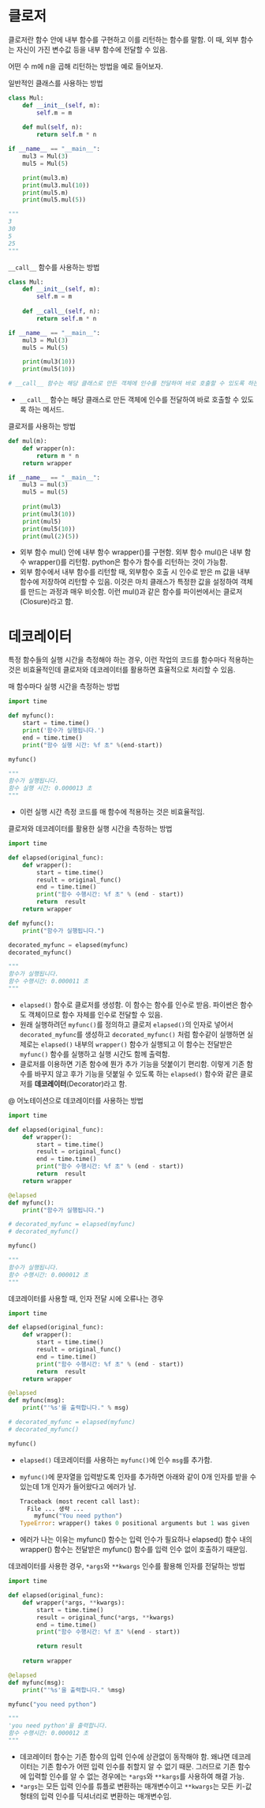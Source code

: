 # 클로저

클로저란 함수 안에 내부 함수를 구현하고 이를 리턴하는 함수를 말함. 이 때, 외부 함수는 자신이 가진 변수값 등을 내부 함수에 전달할 수 있음.

어떤 수 m에 n을 곱해 리턴하는 방법을 예로 들어보자.

일반적인 클래스를 사용하는 방법

```python
class Mul:
    def __init__(self, m):
        self.m = m
    
    def mul(self, n):
        return self.m * n

if __name__ == "__main__":
    mul3 = Mul(3)
    mul5 = Mul(5)

    print(mul3.m)
    print(mul3.mul(10))
    print(mul5.m)
    print(mul5.mul(5))

"""
3
30
5
25
"""
```

`__call__` 함수를 사용하는 방법

```python
class Mul:
    def __init__(self, m):
        self.m = m
    
    def __call__(self, n):
        return self.m * n

if __name__ == "__main__":
    mul3 = Mul(3)
    mul5 = Mul(5)

    print(mul3(10))
    print(mul5(10))

# __call__ 함수는 해당 클래스로 만든 객체에 인수를 전달하여 바로 호출할 수 있도록 하는 메서드.
```

- `__call__` 함수는 해당 클래스로 만든 객체에 인수를 전달하여 바로 호출할 수 있도록 하는 메서드.

클로저를 사용하는 방법

```python
def mul(m):
    def wrapper(n):
        return m * n
    return wrapper

if __name__ == "__main__":
    mul3 = mul(3)
    mul5 = mul(5)
    
    print(mul3)
    print(mul3(10))
    print(mul5)
    print(mul5(10))
    print(mul(2)(5))
```

- 외부 함수 mul() 안에 내부 함수 wrapper()를 구현함. 외부 함수 mul()은 내부 함수 wrapper()를 리턴함. python은 함수가 함수를 리턴하는 것이 가능함.
- 외부 함수에서 내부 함수를 리턴할 때, 외부함수 호출 시 인수로 받은 m 값을 내부 함수에 저장하여 리턴할 수 있음. 이것은 마치 클래스가 특정한 값을 설정하여 객체를 만드는 과정과 매우 비슷함. 이런 mul()과 같은 함수를 파이썬에서는 클로저(Closure)라고 함.

# 데코레이터

특정 함수들의 실행 시간을 측정해야 하는 경우, 이런 작업의 코드를 함수마다  적용하는 것은 비효율적인데 클로저와 데코레이터를 활용하면 효율적으로 처리할 수 있음.

매 함수마다 실행 시간을 측정하는 방법

```python
import time

def myfunc():
    start = time.time()
    print('함수가 실행됩니다.')
    end = time.time()
    print("함수 실행 시간: %f 초" %(end-start))

myfunc()

"""
함수가 실행됩니다.
함수 실행 시간: 0.000013 초
"""
```

- 이런 실행 시간 측정 코드를 매 함수에 적용하는 것은 비효율적임.

클로저와 데코레이터를 활용한 실행 시간을 측정하는 방법

```python
import time

def elapsed(original_func):
    def wrapper():
        start = time.time()
        result = original_func()
        end = time.time()
        print("함수 수행시간: %f 초" % (end - start))
        return  result
    return wrapper

def myfunc():
    print("함수가 실행됩니다.")

decorated_myfunc = elapsed(myfunc)
decorated_myfunc()

"""
함수가 실행됩니다.
함수 수행시간: 0.000011 초
"""
```

- `elapsed()` 함수로 클로저를 생성함. 이 함수는 함수를 인수로 받음. 파이썬은 함수도 객체이므로 함수 자체를 인수로 전달할 수 있음.
- 원래 실행하려던 `myfunc()`를 정의하고 클로저 `elapsed()`의 인자로 넣어서 `decorated_myfunc`를 생성하고 `decorated_myfunc()` 처럼 함수같이 실행하면 실제로는 `elapsed()` 내부의 `wrapper()` 함수가 실행되고 이 함수는 전달받은 `myfunc()` 함수를 실행하고 실행 시간도 함께 출력함.
- 클로저를 이용하면 기존 함수에 뭔가 추가 기능을 덧붙이기 편리함. 이렇게 기존 함수를 바꾸지 않고 후가 기능을 덧붙일 수 있도록 하는 `elapsed()` 함수와 같은 클로저를 **데코레이터**(Decorator)라고 함.

@ 어노테이션으로 데코레이터를 사용하는 방법

```python
import time

def elapsed(original_func):
    def wrapper():
        start = time.time()
        result = original_func()
        end = time.time()
        print("함수 수행시간: %f 초" % (end - start))
        return  result
    return wrapper

@elapsed
def myfunc():
    print("함수가 실행됩니다.")

# decorated_myfunc = elapsed(myfunc)
# decorated_myfunc()

myfunc()

"""
함수가 실행됩니다.
함수 수행시간: 0.000012 초
"""
```

데코레이터를 사용할 때, 인자 전달 시에 오류나는 경우

```python
import time

def elapsed(original_func):
    def wrapper():
        start = time.time()
        result = original_func()
        end = time.time()
        print("함수 수행시간: %f 초" % (end - start))
        return  result
    return wrapper

@elapsed
def myfunc(msg):
    print("'%s'를 출력합니다." % msg)

# decorated_myfunc = elapsed(myfunc)
# decorated_myfunc()

myfunc()
```

- `elapsed()` 데코레이터를 사용하는 `myfunc()`에 인수 `msg`를 추가함.
- `myfunc()`에 문자열을 입력받도록 인자를 추가하면 아래와 같이 0개 인자를 받을 수 있는데 1개 인자가 들어왔다고 에러가 남.
    
    ```python
    Traceback (most recent call last):
      File ... 생략 ...
        myfunc("You need python")
    TypeError: wrapper() takes 0 positional arguments but 1 was given
    ```
    
- 에러가 나는 이유는 myfunc() 함수는 입력 인수가 필요하나 elapsed() 함수 내의 wrapper() 함수는 전달받은 myfunc() 함수를 입력 인수 없이 호출하기 때문임.

데코레이터를 사용한 경우, `*args`와 `**kwargs` 인수를 활용해 인자를 전달하는 방법

```python
import time

def elapsed(original_func):
    def wrapper(*args, **kwargs):
        start = time.time()
        result = original_func(*args, **kwargs)
        end = time.time()
        print("함수 수행시간: %f 초" %(end - start))

        return result
    
    return wrapper

@elapsed
def myfunc(msg):
    print("'%s'을 출력합니다." %msg)

myfunc("you need python")

"""
'you need python'을 출력합니다.
함수 수행시간: 0.000012 초
"""
```

- 데코레이터 함수는 기존 함수의 입력 인수에 상관없이 동작해야 함. 왜냐면 데코레이터는 기존 함수가 어떤 입력 인수를 취할지 알 수 없기 때문. 그러므로 기존 함수에 입력할 인수를 알 수 없는 경우에는 `*args`와 `**kargs`를 사용하여 해결 가능.
- `*args`는 모든 입력 인수를 튜플로 변환하는 매개변수이고 `**kwargs`는 모든 키-값 형태의 입력 인수를 딕셔너리로 변환하는 매개변수임.